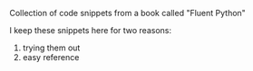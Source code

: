 Collection of code snippets from a book called "Fluent Python"

I keep these snippets here for two reasons:
1) trying them out
2) easy reference